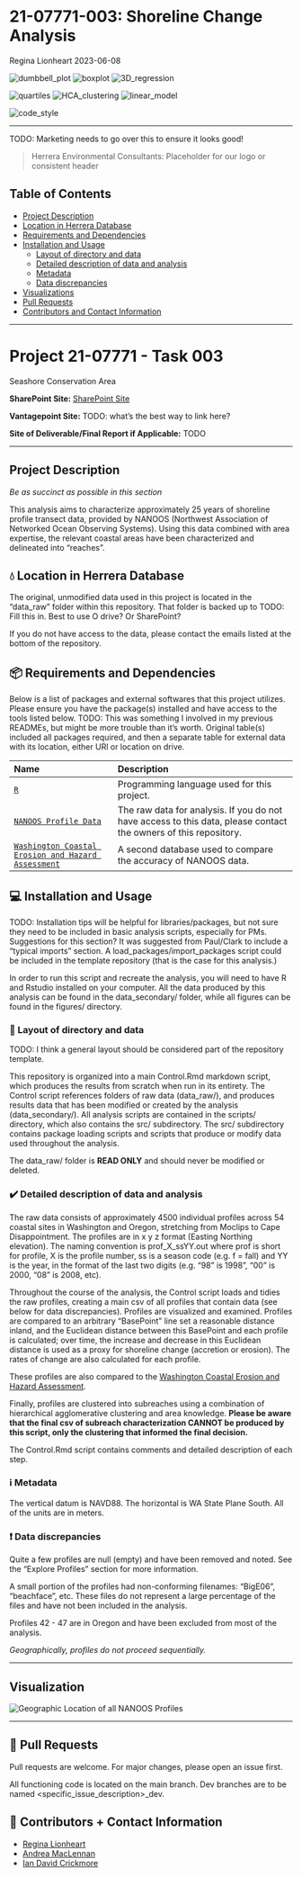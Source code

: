 21-07771-003: Shoreline Change Analysis
================
Regina Lionheart
2023-06-08

![dumbbell_plot](https://img.shields.io/badge/plot-dumbbell-%231D455C)
![boxplot](https://img.shields.io/badge/plot-boxplot-%231D455C)
![3D_regression](https://img.shields.io/badge/plot-3D%20regression-%231D455C)

![quartiles](https://img.shields.io/badge/stats-quartiles-%233ECDA3)
![HCA_clustering](https://img.shields.io/badge/stats-HCA%20clustering-%233ECDA3)
![linear_model](https://img.shields.io/badge/stats-linear%20model-%233ECDA3)

![code_style](https://img.shields.io/badge/style-needs%20checking-red)

------------------------------------------------------------------------

TODO: Marketing needs to go over this to ensure it looks good!

> Herrera Environmental Consultants: Placeholder for our logo or
> consistent header

## Table of Contents

- [Project Description](#Project-Description)
- [Location in Herrera Database](#Location-in-Herrera-Database)  
- [Requirements and Dependencies](#Requirements-and-Dependencies)
- [Installation and Usage](#Installation-and-Usage)
  - [Layout of directory and data](#Layout-of-directory-and-data)
  - [Detailed description of data and
    analysis](#Detailed-description-of-data-and-analysis)
  - [Metadata](#Metadata)
  - [Data discrepancies](#Data-discrepancies)
- [Visualizations](#Visualization)
- [Pull Requests](#Pull-Requests)
- [Contributors and Contact
  Information](#Contributors-and-Contact-Information)

------------------------------------------------------------------------

# Project 21-07771 - Task 003

Seashore Conservation Area

**SharePoint Site:** [SharePoint
Site](https://herrerainc.sharepoint.com/teams/21-07771-002)

**Vantagepoint Site:** TODO: what’s the best way to link here?

**Site of Deliverable/Final Report if Applicable:** TODO

------------------------------------------------------------------------

## Project Description

*Be as succinct as possible in this section*

This analysis aims to characterize approximately 25 years of shoreline
profile transect data, provided by NANOOS (Northwest Association of
Networked Ocean Observing Systems). Using this data combined with area
expertise, the relevant coastal areas have been characterized and
delineated into “reaches”.

## :droplet: Location in Herrera Database

The original, unmodified data used in this project is located in the
“data_raw” folder within this repository. That folder is backed up to
TODO: Fill this in. Best to use O drive? Or SharePoint?

If you do not have access to the data, please contact the emails listed
at the bottom of the repository.

## 📦 Requirements and Dependencies

Below is a list of packages and external softwares that this project
utilizes. Please ensure you have the package(s) installed and have
access to the tools listed below. TODO: This was something I involved in
my previous READMEs, but might be more trouble than it’s worth. Original
table(s) included all packages required, and then a separate table for
external data with its location, either URl or location on drive.

| Name                                                                                                                                            | Description                                                                                                      |
|:------------------------------------------------------------------------------------------------------------------------------------------------|:-----------------------------------------------------------------------------------------------------------------|
| [`R`](https://www.r-project.org/)                                                                                                               | Programming language used for this project.                                                                      |
| [`NANOOS Profile Data`](https://nvs.nanoos.org/BeachMapping)                                                                                    | The raw data for analysis. If you do not have access to this data, please contact the owners of this repository. |
| [`Washington Coastal Erosion and Hazard Assessment`](https://waecy.maps.arcgis.com/apps/View/index.html?appid=389d0a3ce642485db912d4a416a56e25) | A second database used to compare the accuracy of NANOOS data.                                                   |

## :computer: Installation and Usage

TODO: Installation tips will be helpful for libraries/packages, but not
sure they need to be included in basic analysis scripts, especially for
PMs. Suggestions for this section? It was suggested from Paul/Clark to
include a “typical imports” section. A load_packages/import_packages
script could be included in the template repository (that is the case
for this analysis.)

In order to run this script and recreate the analysis, you will need to
have R and Rstudio installed on your computer. All the data produced by
this analysis can be found in the data_secondary/ folder, while all
figures can be found in the figures/ directory.

### :arrows_counterclockwise: Layout of directory and data

TODO: I think a general layout should be considered part of the
repository template.

This repository is organized into a main Control.Rmd markdown script,
which produces the results from scratch when run in its entirety. The
Control script references folders of raw data (data_raw/), and produces
results data that has been modified or created by the analysis
(data_secondary/). All analysis scripts are contained in the scripts/
directory, which also contains the src/ subdirectory. The src/
subdirectory contains package loading scripts and scripts that produce
or modify data used throughout the analysis.

The data_raw/ folder is **READ ONLY** and should never be modified or
deleted.

### :heavy_check_mark: Detailed description of data and analysis

The raw data consists of approximately 4500 individual profiles across
54 coastal sites in Washington and Oregon, stretching from Moclips to
Cape Disappointment. The profiles are in x y z format (Easting Northing
elevation). The naming convention is prof_X\_ssYY.out where prof is
short for profile, X is the profile number, ss is a season code (e.g. f
= fall) and YY is the year, in the format of the last two digits
(e.g. “98” is 1998”, “00” is 2000, “08” is 2008, etc).

Throughout the course of the analysis, the Control script loads and
tidies the raw profiles, creating a main csv of all profiles that
contain data (see below for data discrepancies). Profiles are visualized
and examined. Profiles are compared to an arbitrary “BasePoint” line set
a reasonable distance inland, and the Euclidean distance between this
BasePoint and each profile is calculated; over time, the increase and
decrease in this Euclidean distance is used as a proxy for shoreline
change (accretion or erosion). The rates of change are also calculated
for each profile.

These profiles are also compared to the [Washington Coastal Erosion and
Hazard
Assessment](https://waecy.maps.arcgis.com/apps/View/index.html?appid=389d0a3ce642485db912d4a416a56e25).

Finally, profiles are clustered into subreaches using a combination of
hierarchical agglomerative clustering and area knowledge. **Please be
aware that the final csv of subreach characterization CANNOT be produced
by this script, only the clustering that informed the final decision.**

The Control.Rmd script contains comments and detailed description of
each step.

### :information_source: Metadata

The vertical datum is NAVD88. The horizontal is WA State Plane South.
All of the units are in meters.

### :exclamation: Data discrepancies

Quite a few profiles are null (empty) and have been removed and noted.
See the “Explore Profiles” section for more information.

A small portion of the profiles had non-conforming filenames: “BigE06”,
“beachface”, etc. These files do not represent a large percentage of the
files and have not been included in the analysis.

Profiles 42 - 47 are in Oregon and have been excluded from most of the
analysis.

*Geographically, profiles do not proceed sequentially.*

------------------------------------------------------------------------

## Visualization

![Geographic Location of all NANOOS
Profiles](figures/Fig1_ShorelineTransects1024_1.png)

------------------------------------------------------------------------

## 🔧 Pull Requests

Pull requests are welcome. For major changes, please open an issue
first.

All functioning code is located on the main branch. Dev branches are to
be named <specific_issue_description>\_dev.

## 💬 Contributors + Contact Information

- [Regina Lionheart](https://github.com/R-Lionheart)
- [Andrea
  MacLennan](https://www.herrerainc.com/team-member/andrea-maclennan/)
- [Ian David
  Crickmore](https://www.herrerainc.com/team-member/ian-david-crickmore/)
